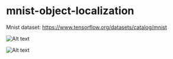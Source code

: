 # mnist-object-localization

Mnist dataset: https://www.tensorflow.org/datasets/catalog/mnist

![Alt text]("https://gdurl.com/d2bo")

![Alt text]("https://machinelearningmastery.com/wp-content/uploads/2019/02/Plot-of-a-Subset-of-Images-from-the-MNIST-Dataset.png")

